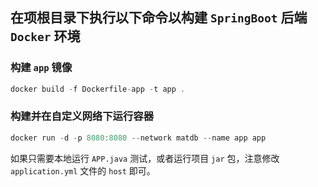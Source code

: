 ## 在项根目录下执行以下命令以构建 `SpringBoot` 后端 `Docker` 环境

### 构建 `app` 镜像

```Swift
docker build -f Dockerfile-app -t app .
```

### 构建并在自定义网络下运行容器

```Swift
docker run -d -p 8080:8080 --network matdb --name app app
```

如果只需要本地运行 `APP.java` 测试，或者运行项目 `jar` 包，注意修改 `application.yml` 文件的 `host` 即可。
